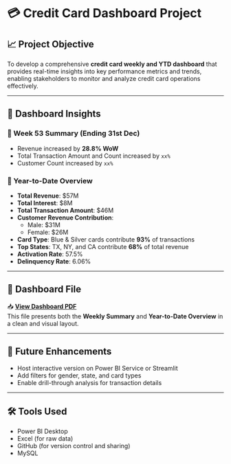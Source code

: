 # 💳 Credit Card Dashboard Project

## 📈 Project Objective
To develop a comprehensive **credit card weekly and YTD dashboard** that provides real-time insights into key performance metrics and trends, enabling stakeholders to monitor and analyze credit card operations effectively.

---

## 🧠 Dashboard Insights

### 🔹 Week 53 Summary (Ending 31st Dec)
- Revenue increased by **28.8% WoW**
- Total Transaction Amount and Count increased by `xx%`
- Customer Count increased by `xx%`

### 🔹 Year-to-Date Overview
- **Total Revenue**: $57M  
- **Total Interest**: $8M  
- **Total Transaction Amount**: $46M  
- **Customer Revenue Contribution**:
  - Male: $31M
  - Female: $26M
- **Card Type**: Blue & Silver cards contribute **93%** of transactions  
- **Top States**: TX, NY, and CA contribute **68%** of total revenue  
- **Activation Rate**: 57.5%  
- **Delinquency Rate**: 6.06%

---

## 📄 Dashboard File

📥 **[View Dashboard PDF](./credit_card_dashboard.pdf)**  
This file presents both the **Weekly Summary** and **Year-to-Date Overview** in a clean and visual layout.

---

## 🚀 Future Enhancements
- Host interactive version on Power BI Service or Streamlit
- Add filters for gender, state, and card types
- Enable drill-through analysis for transaction details

---

## 🛠️ Tools Used
- Power BI Desktop
- Excel (for raw data)
- GitHub (for version control and sharing)
- MySQL
